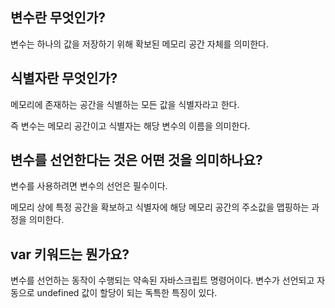 ## 변수란 무엇인가?

변수는 하나의 값을 저장하기 위해 확보된 메모리 공간 자체를 의미한다.

## 식별자란 무엇인가?

메모리에 존재하는 공간을 식별하는 모든 값을 식별자라고 한다.

즉 변수는 메모리 공간이고 식별자는 해당 변수의 이름을 의미한다.

## 변수를 선언한다는 것은 어떤 것을 의미하나요?

변수를 사용하려면 변수의 선언은 필수이다.

메모리 상에 특정 공간을 확보하고 식별자에 해당 메모리 공간의 주소값을 맵핑하는 과정을 의미한다.

## var 키워드는 뭔가요?

변수를 선언하는 동작이 수행되는 약속된 자바스크립트 명령어이다.
변수가 선언되고 자동으로 undefined 값이 할당이 되는 독특한 특징이 있다.
